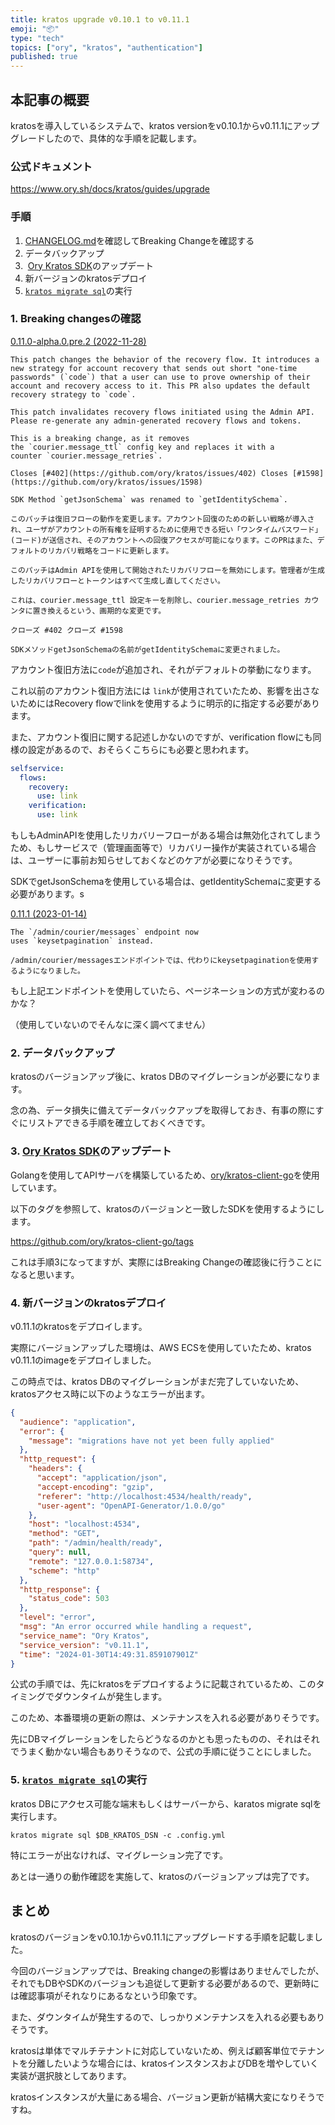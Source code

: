 ```yaml
---
title: kratos upgrade v0.10.1 to v0.11.1
emoji: "📦" 
type: "tech" 
topics: ["ory", "kratos", "authentication"] 
published: true
---  
```


## 本記事の概要
kratosを導入しているシステムで、kratos versionをv0.10.1からv0.11.1にアップグレードしたので、具体的な手順を記載します。

### 公式ドキュメント
https://www.ory.sh/docs/kratos/guides/upgrade

### 手順
1. [CHANGELOG.md](https://github.com/ory/kratos/blob/master/CHANGELOG.md)を確認してBreaking Changeを確認する
2. データバックアップ
3.  [Ory Kratos SDK](https://www.ory.sh/docs/kratos/sdk/overview)のアップデート
4. 新バージョンのkratosデプロイ
5. [`kratos migrate sql`](https://www.ory.sh/docs/kratos/cli/kratos-migrate-sql)の実行


### 1. Breaking changesの確認

[0.11.0-alpha.0.pre.2 (2022-11-28)](https://github.com/ory/kratos/blob/master/CHANGELOG.md#0110-alpha0pre2-2022-11-28)
```
This patch changes the behavior of the recovery flow. It introduces a new strategy for account recovery that sends out short "one-time passwords" (`code`) that a user can use to prove ownership of their account and recovery access to it. This PR also updates the default recovery strategy to `code`.

This patch invalidates recovery flows initiated using the Admin API. Please re-generate any admin-generated recovery flows and tokens.

This is a breaking change, as it removes the `courier.message_ttl` config key and replaces it with a counter `courier.message_retries`.

Closes [#402](https://github.com/ory/kratos/issues/402) Closes [#1598](https://github.com/ory/kratos/issues/1598)

SDK Method `getJsonSchema` was renamed to `getIdentitySchema`.
```

```
このパッチは復旧フローの動作を変更します。アカウント回復のための新しい戦略が導入され、ユーザがアカウントの所有権を証明するために使用できる短い「ワンタイムパスワード」(コード)が送信され、そのアカウントへの回復アクセスが可能になります。このPRはまた、デフォルトのリカバリ戦略をコードに更新します。

このパッチはAdmin APIを使用して開始されたリカバリフローを無効にします。管理者が生成したリカバリフローとトークンはすべて生成し直してください。

これは、courier.message_ttl 設定キーを削除し、courier.message_retries カウンタに置き換えるという、画期的な変更です。

クローズ #402 クローズ #1598

SDKメソッドgetJsonSchemaの名前がgetIdentitySchemaに変更されました。
```

アカウント復旧方法に`code`が追加され、それがデフォルトの挙動になります。

これ以前のアカウント復旧方法には `link`が使用されていたため、影響を出さないためにはRecovery flowでlinkを使用するように明示的に指定する必要があります。

また、アカウント復旧に関する記述しかないのですが、verification flowにも同様の設定があるので、おそらくこちらにも必要と思われます。

```yaml
selfservice:
  flows:
    recovery:
      use: link
    verification:
      use: link
```

もしもAdminAPIを使用したリカバリーフローがある場合は無効化されてしまうため、もしサービスで（管理画面等で）リカバリー操作が実装されている場合は、ユーザーに事前お知らせしておくなどのケアが必要になりそうです。

SDKでgetJsonSchemaを使用している場合は、getIdentitySchemaに変更する必要があります。s

[0.11.1 (2023-01-14)](https://github.com/ory/kratos/blob/master/CHANGELOG.md#0111-2023-01-14)

```
The `/admin/courier/messages` endpoint now uses `keysetpagination` instead.
```

```
/admin/courier/messagesエンドポイントでは、代わりにkeysetpaginationを使用するようになりました。
```

もし上記エンドポイントを使用していたら、ページネーションの方式が変わるのかな？

（使用していないのでそんなに深く調べてません）

### 2. データバックアップ
kratosのバージョンアップ後に、kratos DBのマイグレーションが必要になります。

念の為、データ損失に備えてデータバックアップを取得しておき、有事の際にすぐにリストアできる手順を確立しておくべきです。

### 3. [Ory Kratos SDK](https://www.ory.sh/docs/kratos/sdk/overview)のアップデート
Golangを使用してAPIサーバを構築しているため、[ory/kratos-client-go](https://github.com/ory/kratos-client-go)を使用しています。

以下のタグを参照して、kratosのバージョンと一致したSDKを使用するようにします。

https://github.com/ory/kratos-client-go/tags

これは手順3になってますが、実際にはBreaking Changeの確認後に行うことになると思います。

### 4. 新バージョンのkratosデプロイ
v0.11.1のkratosをデプロイします。

実際にバージョンアップした環境は、AWS ECSを使用していたため、kratos v0.11.1のimageをデプロイしました。

この時点では、kratos DBのマイグレーションがまだ完了していないため、kratosアクセス時に以下のようなエラーが出ます。

```json
{
  "audience": "application",
  "error": {
    "message": "migrations have not yet been fully applied"
  },
  "http_request": {
    "headers": {
      "accept": "application/json",
      "accept-encoding": "gzip",
      "referer": "http://localhost:4534/health/ready",
      "user-agent": "OpenAPI-Generator/1.0.0/go"
    },
    "host": "localhost:4534",
    "method": "GET",
    "path": "/admin/health/ready",
    "query": null,
    "remote": "127.0.0.1:58734",
    "scheme": "http"
  },
  "http_response": {
    "status_code": 503
  },
  "level": "error",
  "msg": "An error occurred while handling a request",
  "service_name": "Ory Kratos",
  "service_version": "v0.11.1",
  "time": "2024-01-30T14:49:31.859107901Z"
}
```

公式の手順では、先にkratosをデプロイするように記載されているため、このタイミングでダウンタイムが発生します。

このため、本番環境の更新の際は、メンテナンスを入れる必要がありそうです。

先にDBマイグレーションをしたらどうなるのかとも思ったものの、それはそれでうまく動かない場合もありそうなので、公式の手順に従うことにしました。

### 5. [`kratos migrate sql`](https://www.ory.sh/docs/kratos/cli/kratos-migrate-sql)の実行

kratos DBにアクセス可能な端末もしくはサーバーから、karatos migrate sqlを実行します。

```
kratos migrate sql $DB_KRATOS_DSN -c .config.yml
```

特にエラーが出なければ、マイグレーション完了です。

あとは一通りの動作確認を実施して、kratosのバージョンアップは完了です。

## まとめ
kratosのバージョンをv0.10.1からv0.11.1にアップグレードする手順を記載しました。

今回のバージョンアップでは、Breaking changeの影響はありませんでしたが、それでもDBやSDKのバージョンも追従して更新する必要があるので、更新時には確認事項がそれなりにあるなという印象です。

また、ダウンタイムが発生するので、しっかりメンテナンスを入れる必要もありそうです。

kratosは単体でマルチテナントに対応していないため、例えば顧客単位でテナントを分離したいような場合には、kratosインスタンスおよびDBを増やしていく実装が選択肢としてあります。

kratosインスタンスが大量にある場合、バージョン更新が結構大変になりそうですね。


